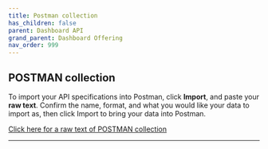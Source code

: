 ```yaml
---
title: Postman collection
has_children: false
parent: Dashboard API
grand_parent: Dashboard Offering
nav_order: 999
---
```



## POSTMAN collection

To import your API specifications into Postman, click **Import**, and paste your **raw text**.
Confirm the name, format, and what you would like your data to import as, then click Import to bring your data into Postman.

<a href="http://docs.integratedpanel.toluna.com/resources/dashboard-api.txt" target="_blank" class="btn">Click here for a raw text of POSTMAN collection</a>

---